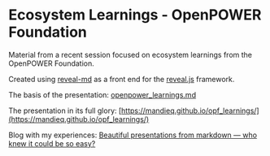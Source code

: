# Ecosystem Learnings - OpenPOWER Foundation

Material from a recent session focused on ecosystem learnings from the OpenPOWER Foundation.

Created using [reveal-md](https://github.com/webpro/reveal-md) as a front end for the  [reveal.js](https://revealjs.com/#/) framework.

The basis of the presentation: [openpower_learnings.md](openpower_learnings.md)

The presentation in its full glory: [https://mandieq.github.io/opf_learnings/](https://mandieq.github.io/opf_learnings/)

Blog with my experiences: [Beautiful presentations from markdown — who knew it could be so easy?](https://medium.com/@mandieq/beautiful-presentations-from-markdown-who-knew-it-could-be-so-easy-d279aa7f787a)
